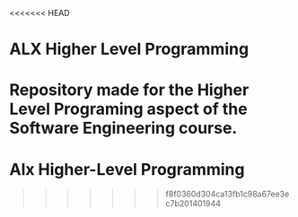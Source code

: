 <<<<<<< HEAD
# ALX Higher Level Programming

Repository made for the Higher Level Programing aspect of the Software Engineering course.
=======
# Alx Higher-Level Programming
>>>>>>> f8f0360d304ca13fb1c98a67ee3ec7b201401944
